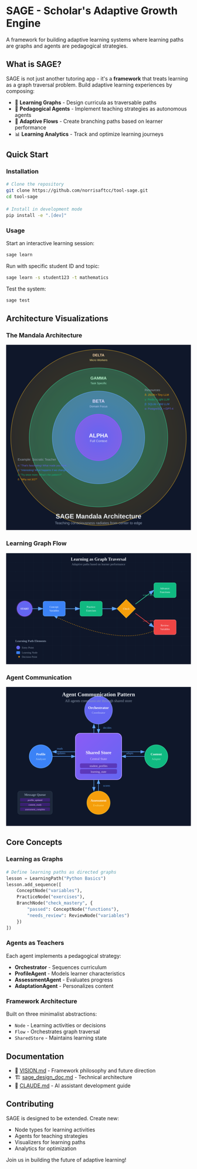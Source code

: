 # SAGE - Scholar's Adaptive Growth Engine

A framework for building adaptive learning systems where learning paths are graphs and agents are pedagogical strategies.

## What is SAGE?

SAGE is not just another tutoring app - it's a **framework** that treats learning as a graph traversal problem. Build adaptive learning experiences by composing:

- 🎯 **Learning Graphs** - Design curricula as traversable paths
- 🤖 **Pedagogical Agents** - Implement teaching strategies as autonomous agents  
- 🔄 **Adaptive Flows** - Create branching paths based on learner performance
- 📊 **Learning Analytics** - Track and optimize learning journeys

## Quick Start

### Installation

```bash
# Clone the repository
git clone https://github.com/norrisaftcc/tool-sage.git
cd tool-sage

# Install in development mode
pip install -e ".[dev]"
```

### Usage

Start an interactive learning session:

```bash
sage learn
```

Run with specific student ID and topic:

```bash
sage learn -s student123 -t mathematics
```

Test the system:

```bash
sage test
```

## Architecture Visualizations

### The Mandala Architecture
![Mandala Architecture](docs/diagrams/mandala-architecture.svg)

### Learning Graph Flow
![Learning Graph Flow](docs/diagrams/learning-graph-flow.svg)

### Agent Communication
![Agent Communication](docs/diagrams/agent-communication.svg)

## Core Concepts

### Learning as Graphs
```python
# Define learning paths as directed graphs
lesson = LearningPath("Python Basics")
lesson.add_sequence([
    ConceptNode("variables"),
    PracticeNode("exercises"),  
    BranchNode("check_mastery", {
        "passed": ConceptNode("functions"),
        "needs_review": ReviewNode("variables")
    })
])
```

### Agents as Teachers
Each agent implements a pedagogical strategy:
- **Orchestrator** - Sequences curriculum
- **ProfileAgent** - Models learner characteristics
- **AssessmentAgent** - Evaluates progress
- **AdaptationAgent** - Personalizes content

### Framework Architecture

Built on three minimalist abstractions:
- `Node` - Learning activities or decisions
- `Flow` - Orchestrates graph traversal
- `SharedStore` - Maintains learning state

## Documentation

- 📖 [VISION.md](VISION.md) - Framework philosophy and future direction
- 🏗️ [sage_design_doc.md](sage_design_doc.md) - Technical architecture
- 🤖 [CLAUDE.md](CLAUDE.md) - AI assistant development guide

## Contributing

SAGE is designed to be extended. Create new:
- Node types for learning activities
- Agents for teaching strategies  
- Visualizers for learning paths
- Analytics for optimization

Join us in building the future of adaptive learning!